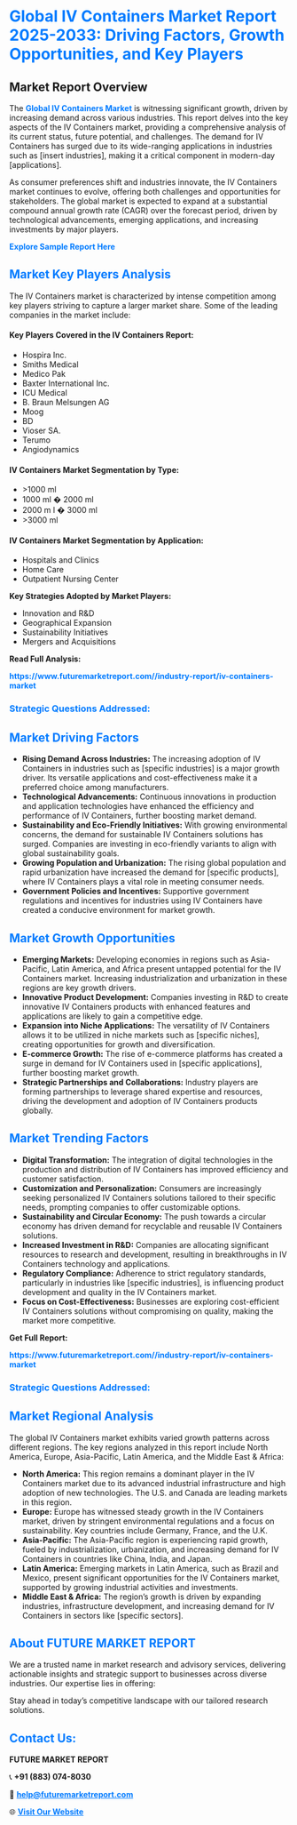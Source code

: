 <h1 style="color: #007BFF;">Global IV Containers Market Report 2025-2033: Driving Factors, Growth Opportunities, and Key Players</h1>

<section id="overview">
<h2>Market Report Overview</h2>
<p>The <a href="https://www.futuremarketreport.com//industry-report/iv-containers-market" style="color: #007BFF; text-decoration: none;"><strong>Global IV Containers Market</strong></a> is witnessing significant growth, driven by increasing demand across various industries. This report delves into the key aspects of the IV Containers market, providing a comprehensive analysis of its current status, future potential, and challenges. The demand for IV Containers has surged due to its wide-ranging applications in industries such as [insert industries], making it a critical component in modern-day [applications].</p>
<p>As consumer preferences shift and industries innovate, the IV Containers market continues to evolve, offering both challenges and opportunities for stakeholders. The global market is expected to expand at a substantial compound annual growth rate (CAGR) over the forecast period, driven by technological advancements, emerging applications, and increasing investments by major players.</p>
</section>

<section id="overview">
<p><a href="https://www.futuremarketreport.com//request-sample/reportId=78473" style="color: #007BFF; text-decoration: none;"><strong>Explore Sample Report Here</strong></a></p>
</section>

<section id="key-players">
<h2 style="color: #007BFF;">Market Key Players Analysis</h2>
<p>The IV Containers market is characterized by intense competition among key players striving to capture a larger market share. Some of the leading companies in the market include:</p>
<h4>Key Players Covered in the IV Containers Report:</h4>
<ul><li>Hospira Inc.</li><li>Smiths Medical</li><li>Medico Pak</li><li>Baxter International Inc.</li><li>ICU Medical</li><li>B. Braun Melsungen AG</li><li>Moog</li><li>BD</li><li>Vioser SA.</li><li>Terumo</li><li>Angiodynamics</li></ul>
<h4>IV Containers Market Segmentation by Type:</h4>
<ul><li>&gt;1000 ml</li><li>1000 ml � 2000 ml</li><li>2000 m l � 3000 ml</li><li>&gt;3000 ml</li></ul>

<h4>IV Containers Market Segmentation by Application:</h4>
<ul><li>Hospitals and Clinics</li><li>Home Care</li><li>Outpatient Nursing Center</li></ul>
<p><strong>Key Strategies Adopted by Market Players:</strong></p>
<ul>
<li>Innovation and R&D</li>
<li>Geographical Expansion</li>
<li>Sustainability Initiatives</li>
<li>Mergers and Acquisitions</li>
</ul>
</section>

<section>
<p><strong>Read Full Analysis: </strong></p><a href="https://www.futuremarketreport.com//industry-report/iv-containers-market" style="color: #007BFF; text-decoration: none;"><strong>https://www.futuremarketreport.com//industry-report/iv-containers-market</strong></a>
<h3 style="color: #007BFF;">Strategic Questions Addressed:</h3>
</section>

<section id="driving-factors">
<h2 style="color: #007BFF;">Market Driving Factors</h2>
<ul>
<li><strong>Rising Demand Across Industries:</strong> The increasing adoption of IV Containers in industries such as [specific industries] is a major growth driver. Its versatile applications and cost-effectiveness make it a preferred choice among manufacturers.</li>
<li><strong>Technological Advancements:</strong> Continuous innovations in production and application technologies have enhanced the efficiency and performance of IV Containers, further boosting market demand.</li>
<li><strong>Sustainability and Eco-Friendly Initiatives:</strong> With growing environmental concerns, the demand for sustainable IV Containers solutions has surged. Companies are investing in eco-friendly variants to align with global sustainability goals.</li>
<li><strong>Growing Population and Urbanization:</strong> The rising global population and rapid urbanization have increased the demand for [specific products], where IV Containers plays a vital role in meeting consumer needs.</li>
<li><strong>Government Policies and Incentives:</strong> Supportive government regulations and incentives for industries using IV Containers have created a conducive environment for market growth.</li>
</ul>
</section>

<section id="growth-opportunities">
<h2 style="color: #007BFF;">Market Growth Opportunities</h2>
<ul>
<li><strong>Emerging Markets:</strong> Developing economies in regions such as Asia-Pacific, Latin America, and Africa present untapped potential for the IV Containers market. Increasing industrialization and urbanization in these regions are key growth drivers.</li>
<li><strong>Innovative Product Development:</strong> Companies investing in R&D to create innovative IV Containers products with enhanced features and applications are likely to gain a competitive edge.</li>
<li><strong>Expansion into Niche Applications:</strong> The versatility of IV Containers allows it to be utilized in niche markets such as [specific niches], creating opportunities for growth and diversification.</li>
<li><strong>E-commerce Growth:</strong> The rise of e-commerce platforms has created a surge in demand for IV Containers used in [specific applications], further boosting market growth.</li>
<li><strong>Strategic Partnerships and Collaborations:</strong> Industry players are forming partnerships to leverage shared expertise and resources, driving the development and adoption of IV Containers products globally.</li>
</ul>
</section>

<section id="trending-factors">
<h2 style="color: #007BFF;">Market Trending Factors</h2>
<ul>
<li><strong>Digital Transformation:</strong> The integration of digital technologies in the production and distribution of IV Containers has improved efficiency and customer satisfaction.</li>
<li><strong>Customization and Personalization:</strong> Consumers are increasingly seeking personalized IV Containers solutions tailored to their specific needs, prompting companies to offer customizable options.</li>
<li><strong>Sustainability and Circular Economy:</strong> The push towards a circular economy has driven demand for recyclable and reusable IV Containers solutions.</li>
<li><strong>Increased Investment in R&D:</strong> Companies are allocating significant resources to research and development, resulting in breakthroughs in IV Containers technology and applications.</li>
<li><strong>Regulatory Compliance:</strong> Adherence to strict regulatory standards, particularly in industries like [specific industries], is influencing product development and quality in the IV Containers market.</li>
<li><strong>Focus on Cost-Effectiveness:</strong> Businesses are exploring cost-efficient IV Containers solutions without compromising on quality, making the market more competitive.</li>
</ul>
</section>

<section>
<p><strong>Get Full Report: </strong></p><a href="https://www.futuremarketreport.com//industry-report/iv-containers-market" style="color: #007BFF; text-decoration: none;"><strong>https://www.futuremarketreport.com//industry-report/iv-containers-market</strong></a>
<h3 style="color: #007BFF;">Strategic Questions Addressed:</h3>
</section>


<section id="regional-analysis">
<h2 style="color: #007BFF;">Market Regional Analysis</h2>
<p>The global IV Containers market exhibits varied growth patterns across different regions. The key regions analyzed in this report include North America, Europe, Asia-Pacific, Latin America, and the Middle East & Africa:</p>
<ul>
<li><strong>North America:</strong> This region remains a dominant player in the IV Containers market due to its advanced industrial infrastructure and high adoption of new technologies. The U.S. and Canada are leading markets in this region.</li>
<li><strong>Europe:</strong> Europe has witnessed steady growth in the IV Containers market, driven by stringent environmental regulations and a focus on sustainability. Key countries include Germany, France, and the U.K.</li>
<li><strong>Asia-Pacific:</strong> The Asia-Pacific region is experiencing rapid growth, fueled by industrialization, urbanization, and increasing demand for IV Containers in countries like China, India, and Japan.</li>
<li><strong>Latin America:</strong> Emerging markets in Latin America, such as Brazil and Mexico, present significant opportunities for the IV Containers market, supported by growing industrial activities and investments.</li>
<li><strong>Middle East & Africa:</strong> The region’s growth is driven by expanding industries, infrastructure development, and increasing demand for IV Containers in sectors like [specific sectors].</li>
</ul>
</section>

<footer>
<h2 style="color: #007BFF;">About FUTURE MARKET REPORT</h2>
<p>We are a trusted name in market research and advisory services, delivering actionable insights and strategic support to businesses across diverse industries. Our expertise lies in offering:</p>

<p>Stay ahead in today’s competitive landscape with our tailored research solutions.</p>

<h2 style="color: #007BFF;">Contact Us:</h2>
<p><strong>FUTURE MARKET REPORT</strong></p>
<p>📞 <strong>+91 (883) 074-8030</strong></p>
<p>📧 <strong><a href="mailto:help@futuremarketreport.com" style="color: #007BFF;">help@futuremarketreport.com</a></strong></p>
<p>🌐 <strong><a href="https://www.futuremarketreport.com/" style="color: #007BFF;">Visit Our Website</a></strong></p>
</footer>